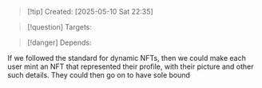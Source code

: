 
>[!tip] Created: [2025-05-10 Sat 22:35]

>[!question] Targets: 

>[!danger] Depends: 

If we followed the standard for dynamic NFTs, then we could make each user mint an NFT that represented their profile, with their picture and other such details. They could then go on to have sole bound